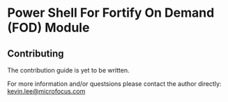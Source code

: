 # Power Shell For Fortify On Demand (FOD) Module

## Contributing

The contribution guide is yet to be written.

For more information and/or questsions please contact the author directly: kevin.lee@microfocus.com
